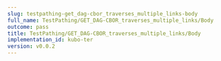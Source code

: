 ```yaml
---
slug: testpathing-get_dag-cbor_traverses_multiple_links-body
full_name: TestPathing/GET_DAG-CBOR_traverses_multiple_links/Body
outcome: pass
title: TestPathing/GET_DAG-CBOR_traverses_multiple_links/Body
implementation_id: kubo-ter
version: v0.0.2
---
```


